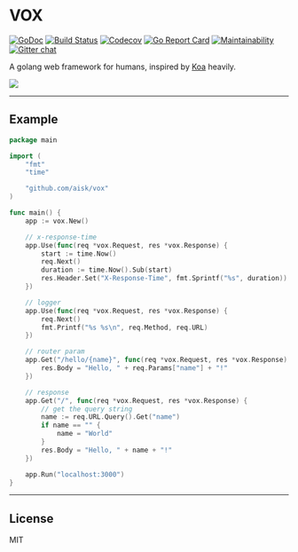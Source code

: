 # VOX

[![GoDoc](https://godoc.org/github.com/aisk/vox?status.svg)](https://godoc.org/github.com/aisk/vox)
[![Build Status](https://travis-ci.org/aisk/vox.svg?branch=master)](https://travis-ci.org/aisk/vox)
[![Codecov](https://img.shields.io/codecov/c/github/aisk/vox.svg)](https://codecov.io/gh/aisk/vox)
[![Go Report Card](https://goreportcard.com/badge/github.com/aisk/vox)](https://goreportcard.com/report/github.com/aisk/vox)
[![Maintainability](https://api.codeclimate.com/v1/badges/d9a7d62ccc89b1752cf3/maintainability)](https://codeclimate.com/github/aisk/vox/maintainability)
[![Gitter chat](https://badges.gitter.im/go-vox/Lobby.png)](https://gitter.im/go-vox/Lobby)

A golang web framework for humans, inspired by [Koa](http://koajs.com) heavily.

![](https://i.v2ex.co/9MO3sMs4.jpeg)

---

## Example

```go
package main

import (
	"fmt"
	"time"

	"github.com/aisk/vox"
)

func main() {
	app := vox.New()

	// x-response-time
	app.Use(func(req *vox.Request, res *vox.Response) {
		start := time.Now()
		req.Next()
		duration := time.Now().Sub(start)
		res.Header.Set("X-Response-Time", fmt.Sprintf("%s", duration))
	})

	// logger
	app.Use(func(req *vox.Request, res *vox.Response) {
		req.Next()
		fmt.Printf("%s %s\n", req.Method, req.URL)
	})

	// router param
	app.Get("/hello/{name}", func(req *vox.Request, res *vox.Response) {
		res.Body = "Hello, " + req.Params["name"] + "!"
	})

	// response
	app.Get("/", func(req *vox.Request, res *vox.Response) {
		// get the query string
		name := req.URL.Query().Get("name")
		if name == "" {
			name = "World"
		}
		res.Body = "Hello, " + name + "!"
	})

	app.Run("localhost:3000")
}
```

---

## License

MIT
